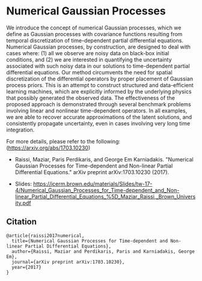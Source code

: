 # Numerical Gaussian Processes

We introduce the concept of numerical Gaussian processes, which we define as Gaussian processes with covariance functions resulting from temporal discretization of time-dependent partial differential equations. Numerical Gaussian processes, by construction, are designed to deal with cases where: (1) all we observe are noisy data on black-box initial conditions, and (2) we are interested in quantifying the uncertainty associated with such noisy data in our solutions to time-dependent partial differential equations. Our method circumvents the need for spatial discretization of the differential operators by proper placement of Gaussian process priors. This is an attempt to construct structured and data-efficient learning machines, which are explicitly informed by the underlying physics that possibly generated the observed data. The effectiveness of the proposed approach is demonstrated through several benchmark problems involving linear and nonlinear time-dependent operators. In all examples, we are able to recover accurate approximations of the latent solutions, and consistently propagate uncertainty, even in cases involving very long time integration.

For more details, please refer to the following: (https://arxiv.org/abs/1703.10230)

- Raissi, Maziar, Paris Perdikaris, and George Em Karniadakis. "Numerical Gaussian Processes for Time-dependent and Non-linear Partial Differential Equations." arXiv preprint arXiv:1703.10230 (2017).

- Slides: https://icerm.brown.edu/materials/Slides/tw-17-4/Numerical_Gaussian_Processes_for_Time-dependent_and_Non-linear_Partial_Differential_Equations_%5D_Maziar_Raissi,_Brown_University.pdf

## Citation

    @article{raissi2017numerical,
      title={Numerical Gaussian Processes for Time-dependent and Non-linear Partial Differential Equations},
      author={Raissi, Maziar and Perdikaris, Paris and Karniadakis, George Em},
      journal={arXiv preprint arXiv:1703.10230},
      year={2017}
    }
